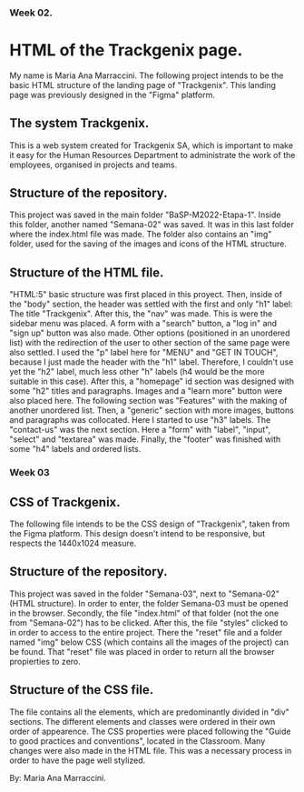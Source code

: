 ### Week 02.

# HTML of the Trackgenix page.

My name is Maria Ana Marraccini. The following project intends to be the basic HTML structure of the landing page of
"Trackgenix". This landing page was previously designed in the "Figma" platform.

## The system Trackgenix.

This is a web system created for Trackgenix SA, which is important to make it easy for the Human Resources
Department to administrate the work of the employees, organised in projects and teams.

## Structure of the repository.

This project was saved in the main folder "BaSP-M2022-Etapa-1". Inside this folder, another named "Semana-02" was
saved. It was in this last folder where the index.html file was made. The folder also contains an "img" folder,
used for the saving of the images and icons of the HTML structure.

## Structure of the HTML file.

"HTML:5" basic structure was first placed in this proyect. Then, inside of the "body" section,
the header was settled with the first and only "h1" label: The title "Trackgenix". After this,
the "nav" was made. This is were the sidebar menu was placed. A form with a "search" button, a "log in" and "sign up"
button was also made. Other options (positioned in an unordered list) with the redirection of the user
to other section of the same page were also settled. I used the "p" label here for "MENU" and "GET IN TOUCH",
because I just made the header with the "h1" label. Therefore, I couldn't use yet the "h2" label, much less other "h"
labels (h4 would be the more suitable in this case).
After this, a "homepage" id section was designed with some "h2" titles and paragraphs. Images and a "learn more"
button were also placed here.
The following section was "Features" with the making of another unordered list. Then, a "generic"
section with more images, buttons and paragraphs was collocated. Here I started to use "h3" labels.
The "contact-us" was the next section. Here a "form" with "label", "input", "select" and "textarea" was
made. Finally, the "footer" was finished with some "h4" labels and ordered lists.

### Week 03

## CSS of Trackgenix.

The following file intends to be the CSS design of "Trackgenix", taken from the Figma platform. This design
doesn't intend to be responsive, but respects the 1440x1024 measure.

## Structure of the repository. 

This project was saved in the folder "Semana-03", next to "Semana-02" (HTML structure). In order to enter, the
folder Semana-03 must be opened in the browser. Secondly, the file "index.html" of that folder (not the one 
from "Semana-02") has to be clicked. After this, the file "styles" clicked to in order to access to the 
entire project. There the "reset" file and a folder named "img" below CSS (which contains all the images of
the project) can be found. That "reset" file was placed in order to return all the browser propierties to zero.

## Structure of the CSS file.

The file contains all the elements, which are predominantly divided in "div" sections. The different elements and classes 
were ordered in their own order of appearence. The CSS properties were placed following the "Guide to good practices and 
conventions", located in the Classroom. Many changes were also made in the HTML file. This was a necessary process in order
to have the page well stylized. 

By: Maria Ana Marraccini.